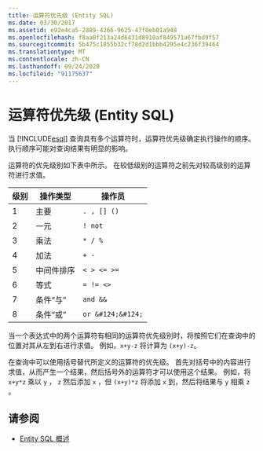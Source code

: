 ```yaml
---
title: 运算符优先级 (Entity SQL)
ms.date: 03/30/2017
ms.assetid: e92e4ca5-2889-4266-9625-47f0eb01a948
ms.openlocfilehash: f8aa0f213a24d6431d8910af849571a67fbd9f57
ms.sourcegitcommit: 5b475c1855b32cf78d2d1bbb4295e4c236f39464
ms.translationtype: MT
ms.contentlocale: zh-CN
ms.lasthandoff: 09/24/2020
ms.locfileid: "91175637"
---
```

# <a name="operator-precedence-entity-sql"></a>运算符优先级 (Entity SQL)

当 [!INCLUDE[esql](../../../../../../includes/esql-md.md)] 查询具有多个运算符时，运算符优先级确定执行操作的顺序。 执行顺序可能对查询结果有明显的影响。  
  
 运算符的优先级别如下表中所示。 在较低级别的运算符之前先对较高级别的运算符进行求值。  
  
|级别|操作类型|操作员|  
|-----------|--------------------|--------------|  
|1|主要|`. , [] ()`|  
|2|一元|`! not`|  
|3|乘法|`* / %`|  
|4|加法|`+ -`|  
|5|中间件排序|`< > <= >=`|  
|6|等式|`= != <>`|  
|7|条件“与”|`and &&`|  
|8|条件“或”|`or &#124;&#124;`|  
  
 当一个表达式中的两个运算符有相同的运算符优先级别时，将按照它们在查询中的位置对其从左到右进行求值。 例如，`x+y-z` 将计算为 `(x+y)-z`。  
  
 在查询中可以使用括号替代所定义的运算符的优先级。 首先对括号中的内容进行求值，从而产生一个结果，然后括号外的运算符才可以使用这个结果。 例如，将 `x+y*z` 乘以 `y` ， `z` 然后添加 `x` ，但 `(x+y)*z` 将添加 `x` 到，然后将结果与 `y` 相乘 `z` 。  
  
## <a name="see-also"></a>请参阅

- [Entity SQL 概述](entity-sql-overview.md)
